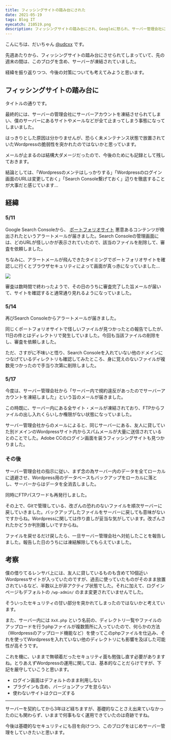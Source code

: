 ```yaml
---
title: フィッシングサイトの踏み台にされた
date: 2021-05-19
tags: Blog IT
eyecatch: 210519.png
description: フィッシングサイトの踏み台にされ、Googleに怒られ、サーバー管理会社に怒られ、サーバーが一時凍結されました。復旧までの道のりと、対策を考えます。
---
```


こんにちは、だいちゃん [@udcxx](https://twitter.com/udc_xx) です。

先週あたりから、フィッシングサイトの踏み台にさせられてしまっていて、先の週末の間は、このブログを含め、サーバーが凍結されていました。

経緯を振り返りつつ、今後の対策についても考えてみようと思います。

## フィッシングサイトの踏み台に

タイトルの通りです。

最終的には、サーバーの管理会社にサーバーアカウントを凍結させられてしまい、僕のサーバーにあるサイトやメールなどが全て止まってしまう事態になってしまいました。

はっきりとした原因は分かりませんが、恐らく未メンテナンス状態で放置されていたWordpressの脆弱性を突かれたのではないかと思っています。

メールが止まるのは結構大ダメージだったので、今後のためにも記録として残しておきます。

結論としては、「Wordpressのメンテはしっかりする」「Wordpressのログイン画面のURLは変更しておく」「Search Console繋げておく」辺りを徹底することが大事だと感じています...


## 経緯

### 5/11

Google Search Consoleから、 [ポートフォリオサイト](https://udcxx.me/) 悪意あるコンテンツが検出されたというアラートメールが届きました。Search Consoleの管理画面には、どのURLが怪しいかが表示されていたので、該当のファイルを削除して、審査を依頼しました。

ちなみに、アラートメールが飛んできたタイミングでポートフォリオサイトを確認しに行くとブラウザセキュリティによって画面が真っ赤になっていました...

![](/images/210519.png)

審査は数時間で終わったようで、その日のうちに審査完了した旨メールが届いて、サイトを確認すると通常通り見れるようになっていました。



### 5/14

再びSearch Consoleからアラートメールが届きました。

同じくポートフォリオサイトで怪しいファイルが見つかったとの報告でしたが、11日の件とはディレクトリで発生していました。今回も当該ファイルの削除をし、審査を依頼しました。

ただ、さすがに不味いと悟り、Search Consoleを入れていない他のドメインにつなげているディレクトリも確認してみたところ、身に覚えのないファイルが複数見つかったので手当り次第に削除しました。



### 5/17

今度は、サーバー管理会社から「サーバー内で規約違反があったのでサーバーアカウントを凍結しました」という旨のメールが届きました。

この時既に、サーバー内にある全サイト・メールが凍結されており、FTPからファイルの出し入れくらいしか権限がない状態になっていました。

サーバー管理会社からのメールによると、同じサーバーにある、友人に貸していた別ドメインのWordpressサイト内からスパムメールが大量に送信されているとのことでした。Adobe CCのログイン画面を装うフィッシングサイトも見つかりました。



### その後

サーバー管理会社の指示に従い、まず念の為サーバー内のデータを全てローカルに退避させ、Wordpress用のデータベースもバックアップをローカルに落とし、サーバーからはデータを全消去しました。

同時にFTPパスワードも再発行しました。

その上で、Gitで管理している、改ざんの恐れのないファイルを順次サーバーに戻していきました。バックアップしたファイルをサーバーに戻しても意味がないですからね。Wordpressに関しては作り直しが妥当な気がしています。改ざんされたかどうか判別難しいですからね。

ファイルを戻せるだけ戻したら、一旦サーバー管理会社へ対処したことを報告しました。報告した日のうちには凍結解除してもらえていました。



## 考察

僕の借りてるレンサバ上には、友人に貸しているものも含めて10個近いWordpressサイトが入っていたのですが、過去に使っていたものがそのまま放置されているなど、半数以上が非アクティブ状態でした。それに加えて、ログインページもデフォルトの `/wp-admin/` のまま変更されていませんでした。

そういったセキュリティの甘い部分を突かれてしまったのではないかと考えています。

また、サーバー内には `XxX.php` という名前の、ディレクトリ一覧やファイルのアップロードを行うphpファイルが複数箇所に入っていたので、何らかの方法（Wordpressのアップロード機能など）を使ってこのphpファイルを仕込み、それを使ってWordpressを入れていない他のディレクトリにも影響を及ぼした可能性が高そうです。

これを機に、いままで無頓着だったセキュリティ面も勉強し直す必要がありますね。とりあえずWordpressの運用に関しては、基本的なことだらけですが、下記を厳守していこうと思います。

* ログイン画面はデフォルトのまま利用しない
* プラグインも含め、バージョンアップを怠らない
* 使わないサイトはクローズする


-----

サーバーを契約してから3年ほど経ちますが、基礎的なことさえ出来ていなかったのにも関わらず、いままで何事もなく運用できていたのは奇跡ですね。

今後は基礎的なセキュリティにも目を向けつつ、このブログをはじめサーバー管理をしていきたいと思います。
